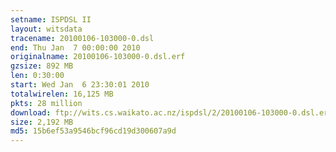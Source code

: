 ```yaml
---
setname: ISPDSL II
layout: witsdata
tracename: 20100106-103000-0.dsl
end: Thu Jan  7 00:00:00 2010
originalname: 20100106-103000-0.dsl.erf
gzsize: 892 MB
len: 0:30:00
start: Wed Jan  6 23:30:01 2010
totalwirelen: 16,125 MB
pkts: 28 million
download: ftp://wits.cs.waikato.ac.nz/ispdsl/2/20100106-103000-0.dsl.erf.gz
size: 2,192 MB
md5: 15b6ef53a9546bcf96cd19d300607a9d
---
```

